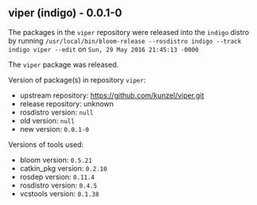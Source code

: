 ## viper (indigo) - 0.0.1-0

The packages in the `viper` repository were released into the `indigo` distro by running `/usr/local/bin/bloom-release --rosdistro indigo --track indigo viper --edit` on `Sun, 29 May 2016 21:45:13 -0000`

The `viper` package was released.

Version of package(s) in repository `viper`:

- upstream repository: https://github.com/kunzel/viper.git
- release repository: unknown
- rosdistro version: `null`
- old version: `null`
- new version: `0.0.1-0`

Versions of tools used:

- bloom version: `0.5.21`
- catkin_pkg version: `0.2.10`
- rosdep version: `0.11.4`
- rosdistro version: `0.4.5`
- vcstools version: `0.1.38`


